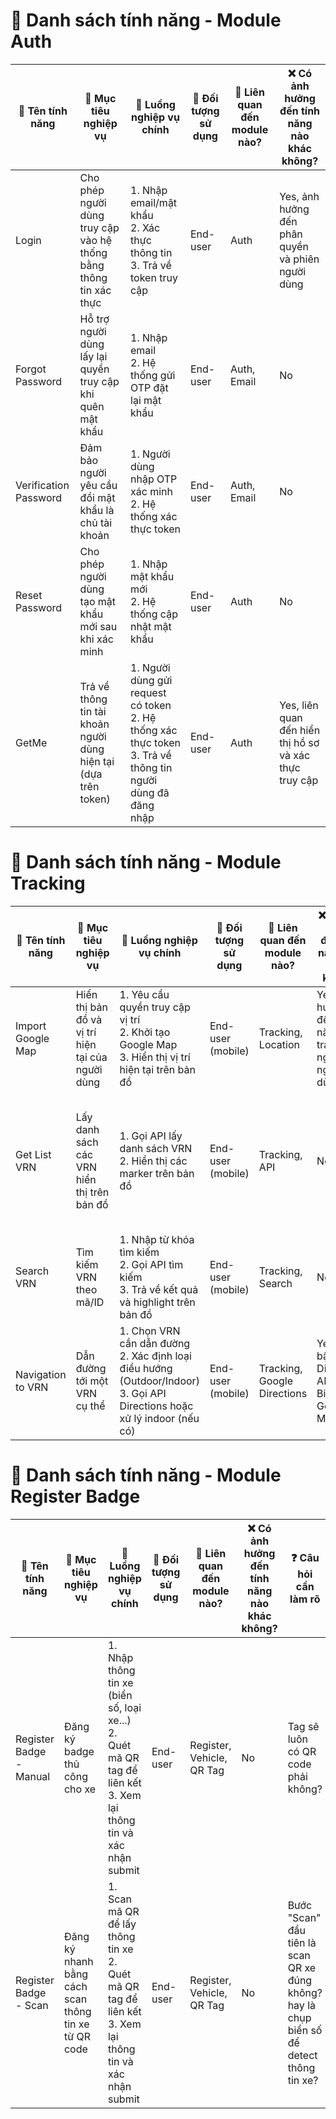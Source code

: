 # 📌 Danh sách tính năng - Module Auth

| 📌 Tên tính năng      | 🎯 Mục tiêu nghiệp vụ                                             | 🧭 Luồng nghiệp vụ chính                                                                                        | 👤 Đối tượng sử dụng | 🧩 Liên quan đến module nào? | ❌ Có ảnh hưởng đến tính năng nào khác không?          |
| --------------------- | ----------------------------------------------------------------- | --------------------------------------------------------------------------------------------------------------- | -------------------- | ---------------------------- | ------------------------------------------------------ |
| Login                 | Cho phép người dùng truy cập vào hệ thống bằng thông tin xác thực | 1. Nhập email/mật khẩu<br>2. Xác thực thông tin<br>3. Trả về token truy cập                                     | End-user             | Auth                         | Yes, ảnh hưởng đến phân quyền và phiên người dùng      |
| Forgot Password       | Hỗ trợ người dùng lấy lại quyền truy cập khi quên mật khẩu        | 1. Nhập email<br>2. Hệ thống gửi OTP đặt lại mật khẩu                                                           | End-user             | Auth, Email                  | No                                                     |
| Verification Password | Đảm bảo người yêu cầu đổi mật khẩu là chủ tài khoản               | 1. Người dùng nhập OTP xác minh<br>2. Hệ thống xác thực token                                                   | End-user             | Auth, Email                  | No                                                     |
| Reset Password        | Cho phép người dùng tạo mật khẩu mới sau khi xác minh             | 1. Nhập mật khẩu mới<br>2. Hệ thống cập nhật mật khẩu                                                           | End-user             | Auth                         | No                                                     |
| GetMe                 | Trả về thông tin tài khoản người dùng hiện tại (dựa trên token)   | 1. Người dùng gửi request có token<br>2. Hệ thống xác thực token<br>3. Trả về thông tin người dùng đã đăng nhập | End-user             | Auth                         | Yes, liên quan đến hiển thị hồ sơ và xác thực truy cập |

# 📌 Danh sách tính năng - Module Tracking

| 📌 Tên tính năng  | 🎯 Mục tiêu nghiệp vụ                             | 🧭 Luồng nghiệp vụ chính                                                                                                      | 👤 Đối tượng sử dụng | 🧩 Liên quan đến module nào? | ❌ Có ảnh hưởng đến tính năng nào khác không?          | ❓ Câu hỏi cần làm rõ                                       |
| ----------------- | ------------------------------------------------- | ----------------------------------------------------------------------------------------------------------------------------- | -------------------- | ---------------------------- | ------------------------------------------------------ | ----------------------------------------------------------- |
| Import Google Map | Hiển thị bản đồ và vị trí hiện tại của người dùng | 1. Yêu cầu quyền truy cập vị trí<br>2. Khởi tạo Google Map<br>3. Hiển thị vị trí hiện tại trên bản đồ                         | End-user (mobile)    | Tracking, Location           | Yes, ảnh hưởng đến hiệu năng và trải nghiệm người dùng | Không có                                                    |
| Get List VRN      | Lấy danh sách các VRN hiển thị trên bản đồ        | 1. Gọi API lấy danh sách VRN<br>2. Hiển thị các marker trên bản đồ                                                            | End-user (mobile)    | Tracking, API                | No                                                     | Lấy toàn bộ danh sách hay theo khu vực người dùng hiện tại? |
| Search VRN        | Tìm kiếm VRN theo mã/ID                           | 1. Nhập từ khóa tìm kiếm<br>2. Gọi API tìm kiếm<br>3. Trả về kết quả và highlight trên bản đồ                                 | End-user (mobile)    | Tracking, Search             | No                                                     |                                                             |
| Navigation to VRN | Dẫn đường tới một VRN cụ thể                      | 1. Chọn VRN cần dẫn đường<br>2. Xác định loại điều hướng (Outdoor/Indoor)<br>3. Gọi API Directions hoặc xử lý indoor (nếu có) | End-user (mobile)    | Tracking, Google Directions  | Yes, cần bật Directions API và Billing với Google Maps | ⚠️ **Indoor chưa có biết làm thế nào❗️❗️❗️❗️❗️❗️**    |

# 📌 Danh sách tính năng - Module Register Badge

| 📌 Tên tính năng        | 🎯 Mục tiêu nghiệp vụ                                | 🧭 Luồng nghiệp vụ chính                                                                                               | 👤 Đối tượng sử dụng | 🧩 Liên quan đến module nào? | ❌ Có ảnh hưởng đến tính năng nào khác không? | ❓ Câu hỏi cần làm rõ                                                                      |
| ----------------------- | ---------------------------------------------------- | ---------------------------------------------------------------------------------------------------------------------- | -------------------- | ---------------------------- | --------------------------------------------- | ------------------------------------------------------------------------------------------ |
| Register Badge - Manual | Đăng ký badge thủ công cho xe                        | 1. Nhập thông tin xe (biển số, loại xe...)<br>2. Quét mã QR tag để liên kết<br>3. Xem lại thông tin và xác nhận submit | End-user             | Register, Vehicle, QR Tag    | No                                            | Tag sẽ luôn có QR code phải không?                                                         |
| Register Badge - Scan   | Đăng ký nhanh bằng cách scan thông tin xe từ QR code | 1. Scan mã QR để lấy thông tin xe<br>2. Quét mã QR tag để liên kết<br>3. Xem lại thông tin và xác nhận submit          | End-user             | Register, Vehicle, QR Tag    | No                                            | Bước "Scan" đầu tiên là scan QR xe đúng không? hay là chụp biển số để detect thông tin xe? |
